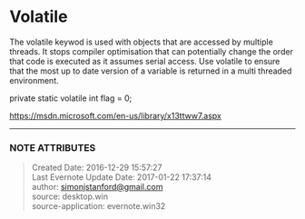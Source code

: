 # Volatile

The volatile keywod is used with objects that are accessed by multiple
threads. It stops compiler optimisation that can potentially change the order
that code is executed as it assumes serial access. Use volatile to ensure that
the most up to date version of a variable is returned in a multi threaded
environment.

  

private static volatile int flag = 0;

  

<https://msdn.microsoft.com/en-us/library/x13ttww7.aspx>

  


---
### NOTE ATTRIBUTES
>Created Date: 2016-12-29 15:57:27  
>Last Evernote Update Date: 2017-01-22 17:37:14  
>author: simonjstanford@gmail.com  
>source: desktop.win  
>source-application: evernote.win32  